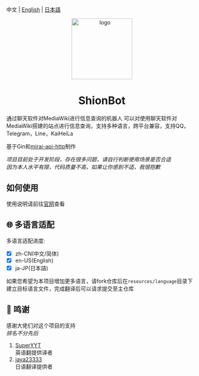 中文 | [English](docs/README-en-US.md) | [日本語](docs/README-ja-JP.md)
<div align="center">
   <img width="160" src="https://shionbotdocs.pages.dev/img/logo.png" alt="logo">
   <h1>ShionBot</h1>
</div>
通过聊天软件对MediaWiki进行信息查询的机器人  
可以对使用聊天软件对MediaWiki搭建的站点进行信息查询，支持多种语言，跨平台兼容，支持QQ，Telegram，Line，KaiHeiLa

基于Gin和[mirai-api-http](https://github.com/project-mirai/mirai-api-http)制作

*项目目前处于开发阶段，存在很多问题，请自行判断使用场景是否合适*  
*因为本人水平有限，代码质量不高，如果让你感到不适，我很抱歉*

## 如何使用
使用说明请前往[官网]([https://shionbot.xyz/](https://shionbotdocs.pages.dev/))查看

## 🌐 多语言适配
多语言适配进度:  
- [x] zh-CN(中文/简体)
- [x] en-US(English)
- [x] ja-JP(日本語)

如果您希望为本项目增加更多语言，请fork仓库后在`resources/language`目录下建立目标语言文件，完成翻译后可以请求提交至主仓库

## 🎐 鸣谢  
感谢大佬们对这个项目的支持  
*排名不分先后*
1. [SuperYYT](https://github.com/SuperYYT)  
  英语翻提供译者
2. [java23333](https://github.com/java23333)  
  日语翻译提供者
